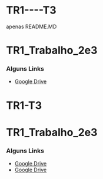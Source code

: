 # TR1----T3
apenas README.MD

# TR1_Trabalho_2e3

### Alguns Links
- [Google Drive](https://drive.google.com/drive/folders/1E2MhksXMG_WjuR-WTSJlocG18wgDAw81?usp=sharing)

# TR1-T3

# TR1_Trabalho_2e3

### Alguns Links
- [Google Drive](https://drive.google.com/drive/folders/1E2MhksXMG_WjuR-WTSJlocG18wgDAw81?usp=sharing)
- [Google Drive](https://drive.google.com/drive/folders/1Kdg7BMJH1lbWvTNx7MuSmWBJ_B6N0Xxt)
